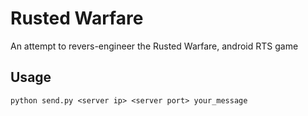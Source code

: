 # Rusted Warfare
An attempt to revers-engineer the Rusted Warfare, android RTS game
## Usage
    python send.py <server ip> <server port> your_message
